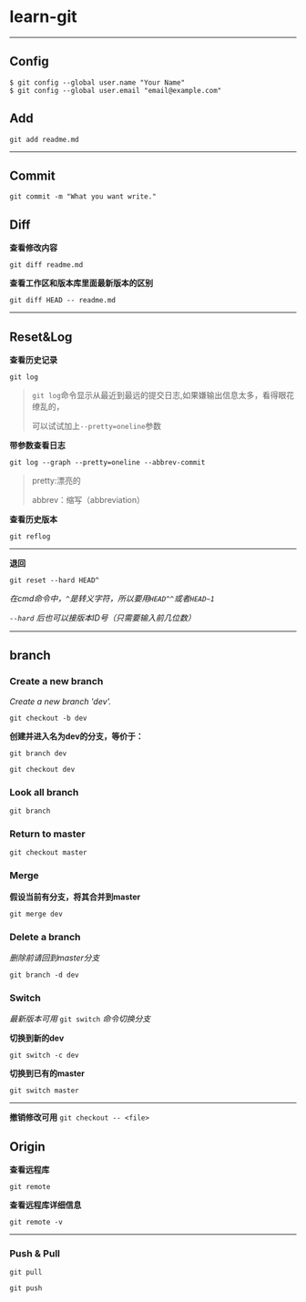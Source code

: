 # learn-git

***

## Config

```
$ git config --global user.name "Your Name"
$ git config --global user.email "email@example.com"
```

## Add

`git add readme.md`

---

## Commit

`git commit -m "What you want write."`

## Diff

**查看修改内容**

`git diff readme.md`

**查看工作区和版本库里面最新版本的区别**

`git diff HEAD -- readme.md`

---



## Reset&Log

**查看历史记录**

`git log`

> `git log`命令显示从最近到最远的提交日志,如果嫌输出信息太多，看得眼花缭乱的，
>
> 可以试试加上`--pretty=oneline`参数

**带参数查看日志**

`git log --graph --pretty=oneline --abbrev-commit`

> pretty:漂亮的
>
> abbrev：缩写（abbreviation）

**查看历史版本**

`git reflog`

---



**退回**

`git reset --hard HEAD^`

*在cmd命令中，`^`是转义字符，所以要用`HEAD^^`或者`HEAD~1`*

*`--hard` 后也可以接版本ID号（只需要输入前几位数）*

---



## branch

### Create a new branch

*Create a new branch 'dev'.*

`git checkout -b dev `

**创建并进入名为dev的分支，等价于：**	

`git branch dev `

`git checkout dev`

### Look all branch

`git branch`

### Return to master

`git checkout master`

### Merge

**假设当前有分支，将其合并到master**

`git merge dev`

### Delete a branch

*删除前请回到master分支*

`git branch -d dev`

### Switch

*最新版本可用*	`git switch`	*命令切换分支*

**切换到新的dev**

`git switch -c dev`

**切换到已有的master**

`git switch master`

---

**撤销修改可用**	`git checkout -- <file>`





## Origin



**查看远程库**

`git remote`

**查看远程库详细信息**

`git remote -v`

---



### Push & Pull

`git pull`



`git push`